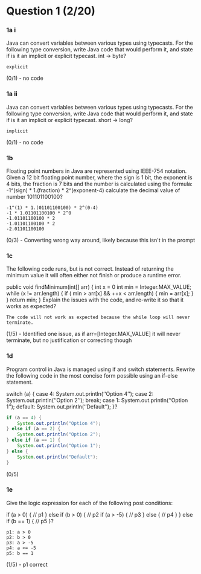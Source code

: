 # Question 1 (2/20)
### 1a i
Java can convert variables between various types using typecasts. For the following type conversion, write Java code that would perform it, and state if is it an implicit or explicit typecast. 
int -> byte?

```
explicit
```

(0/1) - no code

### 1a ii
Java can convert variables between various types using typecasts. For the following type conversion, write Java code that would perform it, and state if is it an implicit or explicit typecast. 
short -> long?

```
implicit
```

(0/1) - no code

### 1b
Floating point numbers in Java are represented using IEEE-754 notation. Given a 12 bit floating point number, where the sign is 1 bit, the exponent is 4 bits, the fraction is 7 bits and the number is calculated using the formula:
-1^(sign) * 1.(fraction) * 2^(exponent-4)
calculate the decimal value of number 101101100100?

```
-1^(1) * 1.(01101100100) * 2^(0-4)
-1 * 1.01101100100 * 2^0
-1.01101100100 * 2
-1.01101100100 * 2
-2.01101100100
```

(0/3) - Converting wrong way around, likely because this isn't in the prompt

### 1c
The following code runs, but is not correct. Instead of returning the minimum value it will often either not finish or produce a runtime error. 

public void findMinimum(int[] arr) { 
	int x = 0 
	int min = Integer.MAX_VALUE; 
	while (x != arr.length) { 
		if ( min > arr[x] && ++x < arr.length) { 
			min = arr[x]; 
		} 
	} 
	return min; 
}
Explain the issues with the code, and re-write it so that it works as expected?

```
The code will not work as expected because the while loop will never terminate.
```

(1/5) - Identified one issue, as if arr=[Integer.MAX_VALUE] it will never terminate, but no justification or correcting though

### 1d
Program control in Java is managed using if and switch statements. Rewrite the following code in the most concise form possible using an if-else statement.

switch (a) { 
	case 4: System.out.println(‘‘Option 4’’); 
	case 2: System.out.println(‘‘Option 2’’); 
	break;
	case 1: System.out.println(‘‘Option 1’’); 
	default: System.out.println(‘‘Default’’); 
}?

```Java
if (a == 4) {
    System.out.println("Option 4");
} else if (a == 2) {
    System.out.println("Option 2");
} else if (a == 1) {
    System.out.println("Option 1");
} else {
    System.out.println("Default");
}
```

(0/5)

### 1e
Give the logic expression for each of the following post conditions:

if (a > 0) { 
// p1 
} else if (b > 0) { 
	// p2 
	if (a > -5) { 
			// p3 
		} else { 
			// p4 
		} 
	} 
else if (b == 1) { 
	// p5 
}?

```
p1: a > 0
p2: b > 0
p3: a > -5
p4: a <= -5
p5: b == 1
```

(1/5) - p1 correct